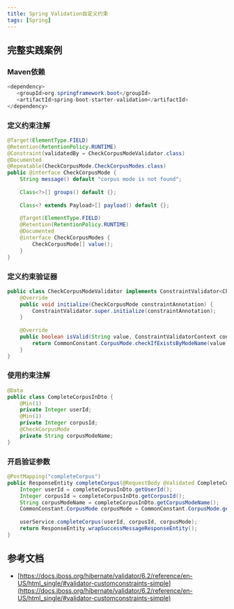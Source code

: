 ```yaml
---
title: Spring Validation自定义约束
tags: [Spring]
---
```


## 完整实践案例

### Maven依赖

```java
<dependency>  
   <groupId>org.springframework.boot</groupId>  
   <artifactId>spring-boot-starter-validation</artifactId>  
</dependency>
```

### 定义约束注解

```java
@Target(ElementType.FIELD)  
@Retention(RetentionPolicy.RUNTIME)  
@Constraint(validatedBy = CheckCorpusModeValidator.class)  
@Documented  
@Repeatable(CheckCorpusMode.CheckCorpusModes.class)  
public @interface CheckCorpusMode {  
    String message() default "corpus mode is not found";  
  
    Class<?>[] groups() default {};  
  
    Class<? extends Payload>[] payload() default {};  
  
    @Target(ElementType.FIELD)  
    @Retention(RetentionPolicy.RUNTIME)  
    @Documented  
    @interface CheckCorpusModes {  
        CheckCorpusMode[] value();  
    }  
}
```

### 定义约束验证器

```java
public class CheckCorpusModeValidator implements ConstraintValidator<CheckCorpusMode, String> {  
    @Override  
    public void initialize(CheckCorpusMode constraintAnnotation) {  
        ConstraintValidator.super.initialize(constraintAnnotation);  
    }  
  
    @Override  
    public boolean isValid(String value, ConstraintValidatorContext constraintValidatorContext) {  
        return CommonConstant.CorpusMode.checkIfExistsByModeName(value);  
    }  
}
```

### 使用约束注解

```java
@Data  
public class CompleteCorpusInDto {  
    @Min(1)  
    private Integer userId;  
    @Min(1)  
    private Integer corpusId;  
    @CheckCorpusMode  
    private String corpusModeName;  
}
```

### 开启验证参数

```java
@PostMapping("completeCorpus")  
public ResponseEntity completeCorpus(@RequestBody @Validated CompleteCorpusInDto completeCorpusInDto) {  
    Integer userId = completeCorpusInDto.getUserId();  
    Integer corpusId = completeCorpusInDto.getCorpusId();  
    String corpusModeName = completeCorpusInDto.getCorpusModeName();  
    CommonConstant.CorpusMode corpusMode = CommonConstant.CorpusMode.getModeByModeName(corpusModeName);  
  
    userService.completeCorpus(userId, corpusId, corpusMode);  
    return ResponseEntity.wrapSuccessMessageResponseEntity();  
}
```

## 参考文档

* [https://docs.jboss.org/hibernate/validator/6.2/reference/en-US/html_single/#validator-customconstraints-simple](https://docs.jboss.org/hibernate/validator/6.2/reference/en-US/html_single/#validator-customconstraints-simple)